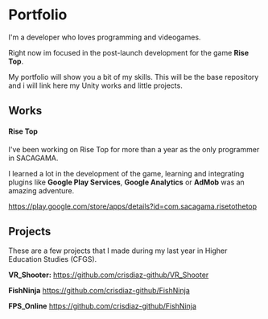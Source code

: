 # Portfolio
I'm a developer who loves programming and videogames. 

Right now im focused in the post-launch development for the game **Rise Top**.

My portfolio will show you a bit of my skills. This will be the base repository and i will link here my Unity works and little projects.

## Works
#### Rise Top
I've been working on Rise Top for more than a year as the only programmer in SACAGAMA.

I learned a lot in the development of the game, learning and integrating plugins like **Google Play Services**, **Google Analytics** or **AdMob** was an amazing adventure.

https://play.google.com/store/apps/details?id=com.sacagama.risetothetop


## Projects
These are a few projects that I made during my last year in  Higher Education Studies (CFGS).

**VR_Shooter:** https://github.com/crisdiaz-github/VR_Shooter

**FishNinja** https://github.com/crisdiaz-github/FishNinja

**FPS_Online** https://github.com/crisdiaz-github/FishNinja
